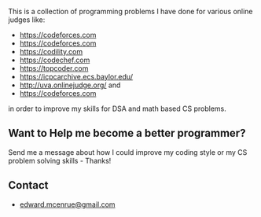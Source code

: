 This is a collection of programming problems I have done for various online judges like:

* https://codeforces.com
* https://codeforces.com
* https://codility.com 
* https://codechef.com
* https://topcoder.com
* https://icpcarchive.ecs.baylor.edu/
* http://uva.onlinejudge.org/
and
* https://codeforces.com

in order to improve my skills for DSA and math based CS problems. 

## Want to Help me become a better programmer?
Send me a message about how I could improve my coding style or my CS problem solving skills - Thanks!

## Contact
- edward.mcenrue@gmail.com


